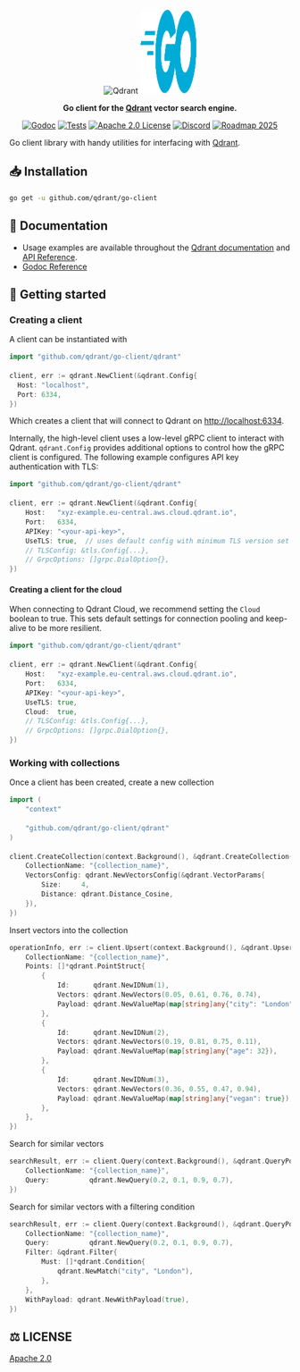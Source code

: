 <p align="center">
  <picture>
      <source media="(prefers-color-scheme: dark)" srcset="https://github.com/qdrant/qdrant/raw/master/docs/logo-dark.svg">
      <source media="(prefers-color-scheme: light)" srcset="https://github.com/qdrant/qdrant/raw/master/docs/logo-light.svg">
      <img height="100" alt="Qdrant" src="https://github.com/qdrant/qdrant/raw/master/docs/logo.svg">
  </picture>
  <img height="150" width="100" src="./examples/Go_Logo_Blue.svg.png" alt="Golang">
</p>

<p align="center">
    <b>Go client for the <a href="https://github.com/qdrant/qdrant">Qdrant</a> vector search engine.</b>
</p>

<p align="center">
    <a href="https://pkg.go.dev/github.com/qdrant/go-client"><img src="https://img.shields.io/badge/Docs-godoc-success" alt="Godoc"></a>
    <a href="https://github.com/qdrant/go-client/actions/workflows/ci.yml"><img src="https://github.com/qdrant/go-client/actions/workflows/ci.yml/badge.svg?branch=master" alt="Tests"></a>
    <a href="https://github.com/qdrant/go-client/blob/master/LICENSE"><img src="https://img.shields.io/badge/License-Apache%202.0-success" alt="Apache 2.0 License"></a>
    <a href="https://qdrant.to/discord"><img src="https://img.shields.io/badge/Discord-Qdrant-5865F2.svg?logo=discord" alt="Discord"></a>
    <a href="https://qdrant.to/roadmap"><img src="https://img.shields.io/badge/Roadmap-2025-bc1439.svg" alt="Roadmap 2025"></a>
</p>

Go client library with handy utilities for interfacing with [Qdrant](https://qdrant.tech/).

## 📥 Installation

```bash
go get -u github.com/qdrant/go-client
```

## 📖 Documentation

- Usage examples are available throughout the [Qdrant documentation](https://qdrant.tech/documentation/quick-start/) and [API Reference](https://api.qdrant.tech/).
- [Godoc Reference](https://pkg.go.dev/github.com/qdrant/go-client)

## 🔌 Getting started

### Creating a client

A client can be instantiated with

```go
import "github.com/qdrant/go-client/qdrant"

client, err := qdrant.NewClient(&qdrant.Config{
  Host: "localhost",
  Port: 6334,
})
```

Which creates a client that will connect to Qdrant on <http://localhost:6334>.

Internally, the high-level client uses a low-level gRPC client to interact with
Qdrant. `qdrant.Config` provides additional options to control how the gRPC
client is configured. The following example configures API key authentication with TLS:

```go
import "github.com/qdrant/go-client/qdrant"

client, err := qdrant.NewClient(&qdrant.Config{
	Host:   "xyz-example.eu-central.aws.cloud.qdrant.io",
	Port:   6334,
	APIKey: "<your-api-key>",
	UseTLS: true,  // uses default config with minimum TLS version set to 1.3
	// TLSConfig: &tls.Config{...},
	// GrpcOptions: []grpc.DialOption{},
})
```

#### Creating a client for the cloud

When connecting to Qdrant Cloud, we recommend setting the `Cloud` boolean to true.
This sets default settings for connection pooling and keep-alive to be more resilient.

```go
import "github.com/qdrant/go-client/qdrant"

client, err := qdrant.NewClient(&qdrant.Config{
	Host:   "xyz-example.eu-central.aws.cloud.qdrant.io",
	Port:   6334,
	APIKey: "<your-api-key>",
	UseTLS: true,
	Cloud:  true,
	// TLSConfig: &tls.Config{...},
	// GrpcOptions: []grpc.DialOption{},
})	
```

### Working with collections

Once a client has been created, create a new collection

```go
import (
	"context"

	"github.com/qdrant/go-client/qdrant"
)

client.CreateCollection(context.Background(), &qdrant.CreateCollection{
	CollectionName: "{collection_name}",
	VectorsConfig: qdrant.NewVectorsConfig(&qdrant.VectorParams{
		Size:     4,
		Distance: qdrant.Distance_Cosine,
	}),
})
```

Insert vectors into the collection

```go
operationInfo, err := client.Upsert(context.Background(), &qdrant.UpsertPoints{
	CollectionName: "{collection_name}",
	Points: []*qdrant.PointStruct{
		{
			Id:      qdrant.NewIDNum(1),
			Vectors: qdrant.NewVectors(0.05, 0.61, 0.76, 0.74),
			Payload: qdrant.NewValueMap(map[string]any{"city": "London"}),
		},
		{
			Id:      qdrant.NewIDNum(2),
			Vectors: qdrant.NewVectors(0.19, 0.81, 0.75, 0.11),
			Payload: qdrant.NewValueMap(map[string]any{"age": 32}),
		},
		{
			Id:      qdrant.NewIDNum(3),
			Vectors: qdrant.NewVectors(0.36, 0.55, 0.47, 0.94),
			Payload: qdrant.NewValueMap(map[string]any{"vegan": true}),
		},
	},
})
```

Search for similar vectors

```go
searchResult, err := client.Query(context.Background(), &qdrant.QueryPoints{
	CollectionName: "{collection_name}",
	Query:          qdrant.NewQuery(0.2, 0.1, 0.9, 0.7),
})
```

Search for similar vectors with a filtering condition

```go
searchResult, err := client.Query(context.Background(), &qdrant.QueryPoints{
	CollectionName: "{collection_name}",
	Query:          qdrant.NewQuery(0.2, 0.1, 0.9, 0.7),
	Filter: &qdrant.Filter{
		Must: []*qdrant.Condition{
			qdrant.NewMatch("city", "London"),
		},
	},
	WithPayload: qdrant.NewWithPayload(true),
})
```

## ⚖️ LICENSE

[Apache 2.0](https://github.com/qdrant/go-client/blob/master/LICENSE)
